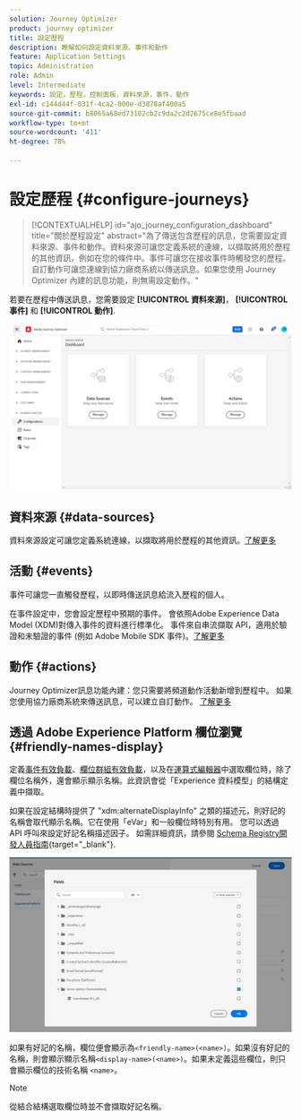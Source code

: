 ```yaml
---
solution: Journey Optimizer
product: journey optimizer
title: 設定歷程
description: 瞭解如何設定資料來源、事件和動作
feature: Application Settings
topic: Administration
role: Admin
level: Intermediate
keywords: 設定，歷程，控制面板，資料來源，事件，動作
exl-id: c144d44f-031f-4ca2-800e-d3878af400a5
source-git-commit: b8065a68ed73102cb2c9da2c2d2675ce8e5fbaad
workflow-type: tm+mt
source-wordcount: '411'
ht-degree: 78%

---
```


# 設定歷程 {#configure-journeys}

>[!CONTEXTUALHELP]
>id="ajo_journey_configuration_dashboard"
>title="關於歷程設定"
>abstract="為了傳送包含歷程的訊息，您需要設定資料來源、事件和動作。資料來源可讓您定義系統的連線，以擷取將用於歷程的其他資訊，例如在您的條件中。事件可讓您在接收事件時觸發您的歷程。自訂動作可讓您連線到協力廠商系統以傳送訊息。如果您使用 Journey Optimizer 內建的訊息功能，則無需設定動作。"

若要在歷程中傳送訊息，您需要設定 **[!UICONTROL 資料來源]**， **[!UICONTROL 事件]** 和 **[!UICONTROL 動作]**.

![](assets/admin-menu.png)

## 資料來源 {#data-sources}

資料來源設定可讓您定義系統連線，以擷取將用於歷程的其他資訊。[了解更多](../../using/datasource/about-data-sources.md)

## 活動 {#events}

事件可讓您一直觸發歷程，以即時傳送訊息給流入歷程的個人。 

在事件設定中，您會設定歷程中預期的事件。 會依照Adobe Experience Data Model (XDM)對傳入事件的資料進行標準化。 事件來自串流擷取 API，適用於驗證和未驗證的事件 (例如 Adobe Mobile SDK 事件)。[了解更多](../../using/event/about-events.md)

## 動作 {#actions}

Journey Optimizer訊息功能內建：您只需要將頻道動作活動新增到歷程中。 如果您使用協力廠商系統來傳送訊息，可以建立自訂動作。 [了解更多](../../using/action/action.md)

## 透過 Adobe Experience Platform 欄位瀏覽 {#friendly-names-display}

定義[事件有效負載](../event/about-creating.md#define-the-payload-fields)、[欄位群組有效負載](../datasource/configure-data-sources.md#define-field-groups)，以及在[運算式編輯器](../building-journeys/expression/expressionadvanced.md)中選取欄位時，除了欄位名稱外，還會顯示顯示名稱。此資訊會從「Experience 資料模型」的結構定義中擷取。

如果在設定結構時提供了 &quot;xdm:alternateDisplayInfo&quot; 之類的描述元，則好記的名稱會取代顯示名稱。它在使用「eVar」和一般欄位時特別有用。 您可以透過 API 呼叫來設定好記名稱描述因子。 如需詳細資訊，請參閱 [Schema Registry開發人員指南](https://experienceleague.adobe.com/docs/experience-platform/xdm/api/getting-started.html?lang=zh-Hant){target="_blank"}.

![](assets/xdm-from-descriptors.png)

如果有好記的名稱，欄位便會顯示為`<friendly-name>(<name>)`。如果沒有好記的名稱，則會顯示顯示名稱`<display-name>(<name>)`。如果未定義這些欄位，則只會顯示欄位的技術名稱 `<name>`。

>[!NOTE]
>
>從結合結構選取欄位時並不會擷取好記名稱。
